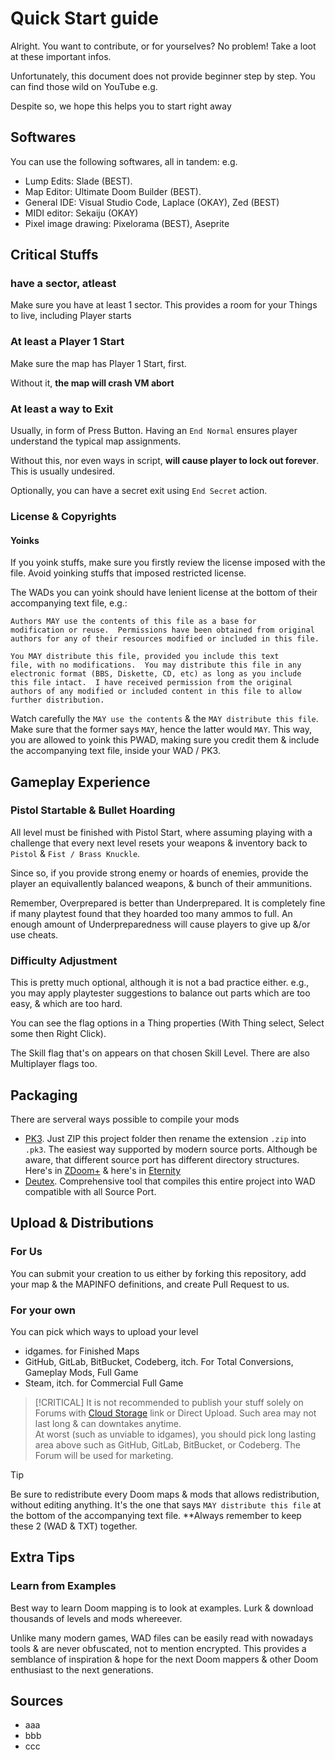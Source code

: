 # Quick Start guide

Alright. You want to contribute, or for yourselves? No problem! Take a loot at these important infos.

Unfortunately, this document does not provide beginner step by step. You can find those wild on YouTube e.g.

Despite so, we hope this helps you to start right away

## Softwares

You can use the following softwares, all in tandem: e.g.

- Lump Edits: Slade (BEST).
- Map Editor: Ultimate Doom Builder (BEST).
- General IDE: Visual Studio Code, Laplace (OKAY), Zed (BEST)
- MIDI editor: Sekaiju (OKAY)
- Pixel image drawing: Pixelorama (BEST), Aseprite

## Critical Stuffs

### have a sector, atleast

Make sure you have at least 1 sector. This provides a room for your Things to live, including Player starts

### At least a Player 1 Start

Make sure the map has Player 1 Start, first.

Without it, **the map will crash VM abort**

### At least a way to Exit

Usually, in form of Press Button. Having an `End Normal` ensures player understand the typical map assignments.

Without this, nor even ways in script, **will cause player to lock out forever**. This is usually undesired.

Optionally, you can have a secret exit using `End Secret` action.

### License & Copyrights

#### Yoinks

If you yoink stuffs, make sure you firstly review the license imposed with the file. Avoid yoinking stuffs that imposed restricted license.

The WADs you can yoink should have lenient license at the bottom of their accompanying text file, e.g.:

```
Authors MAY use the contents of this file as a base for
modification or reuse.  Permissions have been obtained from original
authors for any of their resources modified or included in this file.

You MAY distribute this file, provided you include this text
file, with no modifications.  You may distribute this file in any
electronic format (BBS, Diskette, CD, etc) as long as you include
this file intact.  I have received permission from the original
authors of any modified or included content in this file to allow
further distribution.
```

Watch carefully the `MAY use the contents` & the `MAY distribute this file`. Make sure that the former says `MAY`, hence the latter would `MAY`. This way, you are allowed to yoink this PWAD, making sure you credit them & include the accompanying text file, inside your WAD / PK3.

## Gameplay Experience

### Pistol Startable & Bullet Hoarding

All level must be finished with Pistol Start, where assuming playing with a challenge that every next level resets your weapons & inventory back to `Pistol` & `Fist / Brass Knuckle`.

Since so, if you provide strong enemy or hoards of enemies, provide the player an equivallently balanced weapons, & bunch of their ammunitions.

Remember, Overprepared is better than Underprepared. It is completely fine if many playtest found that they hoarded too many ammos to full. An enough amount of Underpreparedness will cause players to give up &/or use cheats.

### Difficulty Adjustment

This is pretty much optional, although it is not a bad practice either. e.g., you may apply playtester suggestions to balance out parts which are too easy, & which are too hard.

You can see the flag options in a Thing properties (With Thing select, Select some then Right Click).

The Skill flag that's on appears on that chosen Skill Level. There are also Multiplayer flags too.

## Packaging

There are serveral ways possible to compile your mods

- [PK3](). Just ZIP this project folder then rename the extension `.zip` into `.pk3`. The easiest way supported by modern source ports. Although be aware, that different source port has different directory structures. Here's in [ZDoom+]() & here's in [Eternity]()
- [Deutex](). Comprehensive tool that compiles this entire project into WAD compatible with all Source Port.

## Upload & Distributions

### For Us

You can submit your creation to us either by forking this repository, add your map & the MAPINFO definitions, and create Pull Request to us.

### For your own

You can pick which ways to upload your level

- idgames. for Finished Maps
- GitHub, GitLab, BitBucket, Codeberg, itch. For Total Conversions, Gameplay Mods, Full Game
- Steam, itch. for Commercial Full Game

> [!CRITICAL]
> It is not recommended to publish your stuff solely on Forums with [Cloud Storage]() link or Direct Upload. Such area may not last long & can downtakes anytime.  
> At worst (such as unviable to idgames), you should pick long lasting area above such as GitHub, GitLab, BitBucket, or Codeberg. The Forum will be used for marketing.

> [!TIP]
> Be sure to redistribute every Doom maps & mods that allows redistribution, without editing anything. It's the one that says `MAY distribute this file` at the bottom of the accompanying text file.
> **Always remember to keep these 2 (WAD & TXT) together.

## Extra Tips

### Learn from Examples

Best way to learn Doom mapping is to look at examples. Lurk & download thousands of levels and mods whereever.

Unlike many modern games, WAD files can be easily read with nowadays tools & are never obfuscated, not to mention encrypted. This provides a semblance of inspiration & hope for the next Doom mappers & other Doom enthusiast to the next generations.

## Sources

- aaa
- bbb
- ccc
